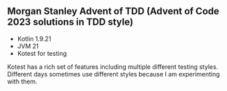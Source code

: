 ## Morgan Stanley Advent of TDD (Advent of Code 2023 solutions in TDD style)

* Kotlin 1.9.21
* JVM 21
* Kotest for testing

Kotest has a rich set of features including multiple different testing styles.
Different days sometimes use different styles because I am experimenting with them.
